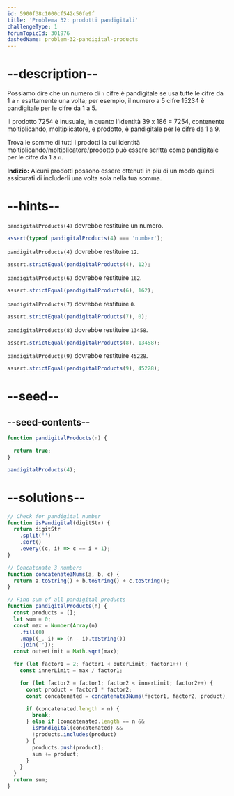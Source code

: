 ```yaml
---
id: 5900f38c1000cf542c50fe9f
title: 'Problema 32: prodotti pandigitali'
challengeType: 1
forumTopicId: 301976
dashedName: problem-32-pandigital-products
---
```


# --description--

Possiamo dire che un numero di `n` cifre è pandigitale se usa tutte le cifre da 1 a `n` esattamente una volta; per esempio, il numero a 5 cifre 15234 è pandigitale per le cifre da 1 a 5.

Il prodotto 7254 è inusuale, in quanto l'identità 39 x 186 = 7254, contenente moltiplicando, moltiplicatore, e prodotto, è pandigitale per le cifre da 1 a 9.

Trova le somme di tutti i prodotti la cui identità moltiplicando/moltiplicatore/prodotto può essere scritta come pandigitale per le cifre da 1 a `n`.

**Indizio:** Alcuni prodotti possono essere ottenuti in più di un modo quindi assicurati di includerli una volta sola nella tua somma.

# --hints--

`pandigitalProducts(4)` dovrebbe restituire un numero.

```js
assert(typeof pandigitalProducts(4) === 'number');
```

`pandigitalProducts(4)` dovrebbe restituire `12`.

```js
assert.strictEqual(pandigitalProducts(4), 12);
```

`pandigitalProducts(6)` dovrebbe restituire `162`.

```js
assert.strictEqual(pandigitalProducts(6), 162);
```

`pandigitalProducts(7)` dovrebbe restituire `0`.

```js
assert.strictEqual(pandigitalProducts(7), 0);
```

`pandigitalProducts(8)` dovrebbe restituire `13458`.

```js
assert.strictEqual(pandigitalProducts(8), 13458);
```

`pandigitalProducts(9)` dovrebbe restituire `45228`.

```js
assert.strictEqual(pandigitalProducts(9), 45228);
```

# --seed--

## --seed-contents--

```js
function pandigitalProducts(n) {

  return true;
}

pandigitalProducts(4);
```

# --solutions--

```js
// Check for pandigital number
function isPandigital(digitStr) {
  return digitStr
    .split('')
    .sort()
    .every((c, i) => c == i + 1);
}

// Concatenate 3 numbers
function concatenate3Nums(a, b, c) {
  return a.toString() + b.toString() + c.toString();
}

// Find sum of all pandigital products
function pandigitalProducts(n) {
  const products = [];
  let sum = 0;
  const max = Number(Array(n)
    .fill(0)
    .map((_, i) => (n - i).toString())
    .join(''));
  const outerLimit = Math.sqrt(max);

  for (let factor1 = 2; factor1 < outerLimit; factor1++) {
    const innerLimit = max / factor1;

    for (let factor2 = factor1; factor2 < innerLimit; factor2++) {
      const product = factor1 * factor2;
      const concatenated = concatenate3Nums(factor1, factor2, product);

      if (concatenated.length > n) {
        break;
      } else if (concatenated.length == n &&
        isPandigital(concatenated) &&
        !products.includes(product)
      ) {
        products.push(product);
        sum += product;
      }
    }
  }
  return sum;
}
```
